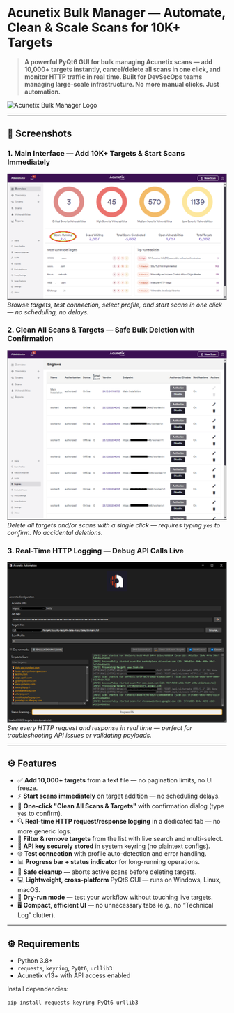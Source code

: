 # Acunetix Bulk Manager — Automate, Clean & Scale Scans for 10K+ Targets

> **A powerful PyQt6 GUI for bulk managing Acunetix scans — add 10,000+ targets instantly, cancel/delete all scans in one click, and monitor HTTP traffic in real time. Built for DevSecOps teams managing large-scale infrastructure. No more manual clicks. Just automation.**

![Acunetix Bulk Manager Logo](assets/logo.ico)

---

## 📸 Screenshots

### 1. Main Interface — Add 10K+ Targets & Start Scans Immediately
![Main Interface](assets/acu1.PNG)  
*Browse targets, test connection, select profile, and start scans in one click — no scheduling, no delays.*

### 2. Clean All Scans & Targets — Safe Bulk Deletion with Confirmation
![Clean All Dialog](assets/acu2.PNG)  
*Delete all targets and/or scans with a single click — requires typing `yes` to confirm. No accidental deletions.*

### 3. Real-Time HTTP Logging — Debug API Calls Live
![HTTP Logs](assets/auto1.PNG)  
*See every HTTP request and response in real time — perfect for troubleshooting API issues or validating payloads.*

---

## ⚙️ Features

- ✅ **Add 10,000+ targets** from a text file — no pagination limits, no UI freeze.
- ⚡ **Start scans immediately** on target addition — no scheduling delays.
- 🧹 **One-click "Clean All Scans & Targets"** with confirmation dialog (type `yes` to confirm).
- 🔍 **Real-time HTTP request/response logging** in a dedicated tab — no more generic logs.
- 🧩 **Filter & remove targets** from the list with live search and multi-select.
- 🔐 **API key securely stored** in system keyring (no plaintext configs).
- 🌐 **Test connection** with profile auto-detection and error handling.
- 📊 **Progress bar + status indicator** for long-running operations.
- 🛑 **Safe cleanup** — aborts active scans before deleting targets.
- 💻 **Lightweight, cross-platform** PyQt6 GUI — runs on Windows, Linux, macOS.
- 🧪 **Dry-run mode** — test your workflow without touching live targets.
- 🖥️ **Compact, efficient UI** — no unnecessary tabs (e.g., no “Technical Log” clutter).

---

## ⚙️ Requirements

- Python 3.8+
- `requests`, `keyring`, `PyQt6`, `urllib3`
- Acunetix v13+ with API access enabled

Install dependencies:
```bash
pip install requests keyring PyQt6 urllib3
